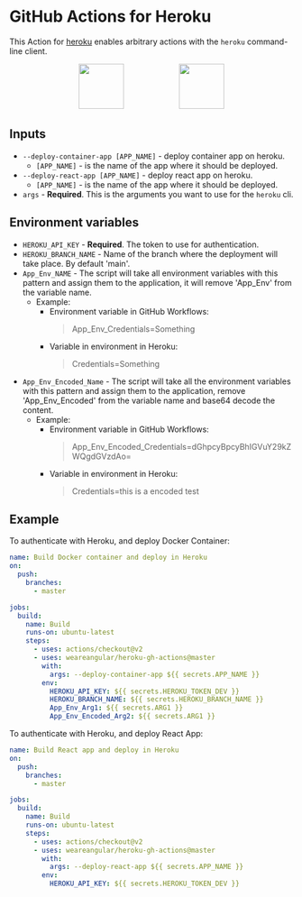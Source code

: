 # GitHub Actions for Heroku

This Action for [heroku](www.heroku.com) enables arbitrary actions with the `heroku` command-line client.

<div align="center">
<img src="https://github.githubassets.com/images/modules/site/features/actions-icon-actions.svg" height="80"></img>
&nbsp;&nbsp;
&nbsp;&nbsp;
&nbsp;&nbsp;
&nbsp;&nbsp;
&nbsp;&nbsp;
&nbsp;&nbsp;
&nbsp;&nbsp;
&nbsp;&nbsp;
<img src="https://www3.assets.heroku.com/assets/logo-purple-08fb38cebb99e3aac5202df018eb337c5be74d5214768c90a8198c97420e4201.svg" height="80"></img>
</div>

## Inputs

- `--deploy-container-app [APP_NAME]` - deploy container app on heroku.
  - `[APP_NAME]` - is the name of the app where it should be deployed.
- `--deploy-react-app [APP_NAME]` - deploy react app on heroku.
  - `[APP_NAME]` - is the name of the app where it should be deployed.
- `args` - **Required**. This is the arguments you want to use for the `heroku` cli.

## Environment variables

- `HEROKU_API_KEY` - **Required**. The token to use for authentication.
- `HEROKU_BRANCH_NAME` - Name of the branch where the deployment will take place. By default 'main'.
- `App_Env_NAME` - The script will take all environment variables with this pattern and assign them to the application, it will remove 'App_Env' from the variable name.
  - Example:
    - Environment variable in GitHub Workflows:
      > App_Env_Credentials=Something
    - Variable in environment in Heroku:
      > Credentials=Something
- `App_Env_Encoded_Name` - The script will take all the environment variables with this pattern and assign them to the application, remove 'App_Env_Encoded' from the variable name and base64 decode the content.
  - Example:
    - Environment variable in GitHub Workflows:
      > App_Env_Encoded_Credentials=dGhpcyBpcyBhIGVuY29kZWQgdGVzdAo=
    - Variable in environment in Heroku:
      > Credentials=this is a encoded test

## Example

To authenticate with Heroku, and deploy Docker Container:

```yaml
name: Build Docker container and deploy in Heroku
on:
  push:
    branches:
      - master

jobs:
  build:
    name: Build
    runs-on: ubuntu-latest
    steps:
      - uses: actions/checkout@v2
      - uses: weareangular/heroku-gh-actions@master
        with:
          args: --deploy-container-app ${{ secrets.APP_NAME }}
        env:
          HEROKU_API_KEY: ${{ secrets.HEROKU_TOKEN_DEV }}
          HEROKU_BRANCH_NAME: ${{ secrets.HEROKU_BRANCH_NAME }}
          App_Env_Arg1: ${{ secrets.ARG1 }}
          App_Env_Encoded_Arg2: ${{ secrets.ARG1 }}
```

To authenticate with Heroku, and deploy React App:

```yaml
name: Build React app and deploy in Heroku
on:
  push:
    branches:
      - master

jobs:
  build:
    name: Build
    runs-on: ubuntu-latest
    steps:
      - uses: actions/checkout@v2
      - uses: weareangular/heroku-gh-actions@master
        with:
          args: --deploy-react-app ${{ secrets.APP_NAME }}
        env:
          HEROKU_API_KEY: ${{ secrets.HEROKU_TOKEN_DEV }}
```
